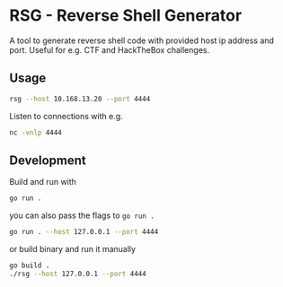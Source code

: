 # RSG - Reverse Shell Generator

A tool to generate reverse shell code with provided host ip address and port. Useful for e.g. CTF and HackTheBox challenges.

## Usage

```bash
rsg --host 10.168.13.20 --port 4444
```

Listen to connections with e.g.

```bash
nc -vnlp 4444
```

## Development

Build and run with

```bash
go run .
```

you can also pass the flags to `go run .`

```bash
go run . --host 127.0.0.1 --port 4444
```

or build binary and run it manually

```bash
go build .
./rsg --host 127.0.0.1 --port 4444
```
